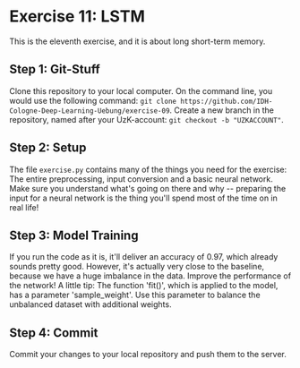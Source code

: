 # Exercise 11: LSTM

This is the eleventh exercise, and it is about long short-term memory.

## Step 1: Git-Stuff
Clone this repository to your local computer. On the command line, you would use the following command: `git clone https://github.com/IDH-Cologne-Deep-Learning-Uebung/exercise-09`. Create a new branch in the repository, named after your UzK-account: `git checkout -b "UZKACCOUNT"`.

## Step 2: Setup

The file `exercise.py` contains many of the things you need for the exercise: The entire preprocessing, input conversion and a basic neural network. Make sure you understand what's going on there and why -- preparing the input for a neural network is the thing you'll spend most of the time on in real life!

## Step 3: Model Training

If you run the code as it is, it'll deliver an accuracy of 0.97, which already sounds pretty good. However, it's actually very close to the baseline, because we have a huge imbalance in the data. Improve the performance of the network! A little tip: The function 'fit()', which is applied to the model, has a parameter 'sample_weight'. Use this parameter to balance the unbalanced dataset with additional weights.

## Step 4: Commit
Commit your changes to your local repository and push them to the server.